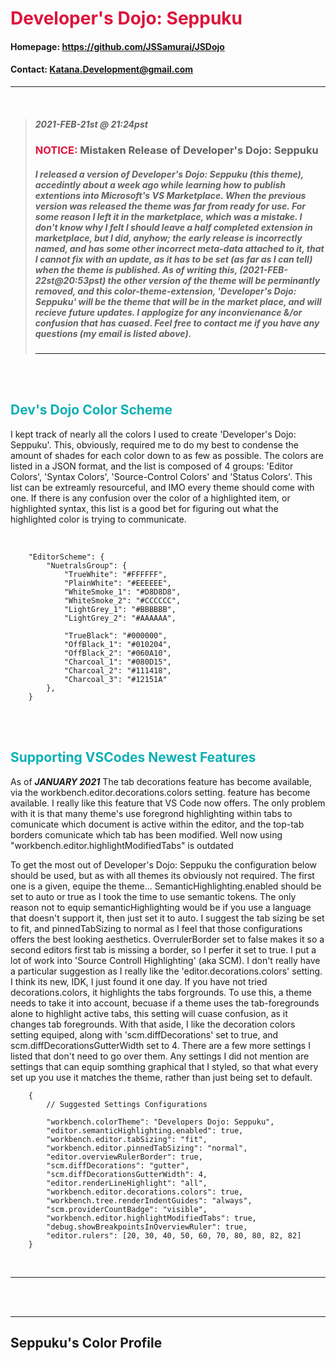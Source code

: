 # **<span style="color: crimson;">Developer's Dojo: Seppuku</span>**

#### Homepage: https://github.com/JSSamurai/JSDojo

#### Contact: Katana.Development@gmail.com

---

<br>

> ##### 2021-FEB-21st @ 21:24pst
>
> ### <span style="color: crimson;"> **NOTICE:**</span> Mistaken Release of Developer's Dojo: Seppuku
>
> ##### I released a version of Developer's Dojo: Seppuku (this theme), accedintly about a week ago while learning how to publish extentions into Microsoft's VS Marketplace. When the previous version was released the theme was far from ready for use. For some reason I left it in the marketplace, which was a mistake. I don't know why I felt I should leave a half completed extension in marketplace, but I did, anyhow; the early release is incorrectly named, and has some other incorrect meta-data attached to it, that I cannot fix with an update, as it has to be set (as far as I can tell) when the theme is published. As of writing this, (2021-FEB-22st@20:53pst) the other version of the theme will be perminantly removed, and this color-theme-extension, 'Developer's Dojo: Seppuku' will be the theme that will be in the market place, and will recieve future updates. I applogize for any inconvienance &/or confusion that has cuased. Feel free to contact me if you have any questions (my email is listed above).
>
> ---

<br><br>

## <span style=" color: #0BB0B5">Dev's Dojo Color Scheme</span>

I kept track of nearly all the colors I used to create 'Developer's Dojo: Seppuku'. This, obviously, required me to do my best to condense the amount of shades for each color down to as few as possible. The colors are listed in a JSON format, and the list is composed of 4 groups: 'Editor Colors', 'Syntax Colors', 'Source-Control Colors' and 'Status Colors'. This list can be extreamly resourceful, and IMO every theme should come with one. If there is any confusion over the color of a highlighted item, or highlighted syntax, this list is a good bet for figuring out what the highlighted color is trying to communicate.

<br>

```
    "EditorScheme": {
        "NuetralsGroup": {
            "TrueWhite": "#FFFFFF",
            "PlainWhite": "#EEEEEE",
            "WhiteSmoke_1": "#D8D8D8",
            "WhiteSmoke_2": "#CCCCCC",
            "LightGrey_1": "#BBBBBB",
            "LightGrey_2": "#AAAAAA",

            "TrueBlack": "#000000",
            "OffBlack_1": "#010204",
            "OffBlack_2": "#060A10",
            "Charcoal_1": "#080D15",
            "Charcoal_2": "#111418",
            "Charcoal_3": "#12151A"
        },
    }
```

<br><br>

## <span style=" color: #0BB0B5">Supporting VSCodes Newest Features</span>

As of **_JANUARY 2021_** The tab decorations feature has become available, via the workbench.editor.decorations.colors setting. feature has become available. I really like this feature that VS Code now offers. The only problem with it is that many theme's use foregrond highlighting within tabs to comunicate which document is active within the editor, and the top-tab borders comunicate which tab has been modified. Well now using "workbench.editor.highlightModifiedTabs" is outdated

To get the most out of Developer's Dojo: Seppuku the configuration below should be used, but as with all themes its obviously not required. The first one is a given, equipe the theme... SemanticHighlighting.enabled should be set to auto or true as I took the time to use semantic tokens. The only reason not to equip semanticHighlighting would be if you use a language that doesn't support it, then just set it to auto. I suggest the tab sizing be set to fit, and pinnedTabSizing to normal as I feel that those configurations offers the best looking aesthetics. OverrulerBorder set to false makes it so a second editors first tab is missing a border, so I perfer it set to true. I put a lot of work into 'Source Controll Highlighting' (aka SCM). I don't really have a particular suggestion as I really like the 'editor.decorations.colors' setting. I think its new, IDK, I just found it one day. If you have not tried decorations.colors, it highlights the tabs forgrounds. To use this, a theme needs to take it into account, becuase if a theme uses the tab-foregrounds alone to highlight active tabs, this setting will cuase confusion, as it changes tab foregrounds. With that aside, I like the decoration colors setting equiped, along with 'scm.diffDecorations' set to true, and scm.diffDecorationsGutterWidth set to 4. There are a few more settings I listed that don't need to go over them. Any settings I did not mention are settings that can equip somthing graphical that I styled, so that what every set up you use it matches the theme, rather than just being set to default.

```
    {
        // Suggested Settings Configurations

        "workbench.colorTheme": "Developers Dojo: Seppuku",
        "editor.semanticHighlighting.enabled": true,
        "workbench.editor.tabSizing": "fit",
        "workbench.editor.pinnedTabSizing": "normal",
        "editor.overviewRulerBorder": true,
        "scm.diffDecorations": "gutter",
        "scm.diffDecorationsGutterWidth": 4,
        "editor.renderLineHighlight": "all",
        "workbench.editor.decorations.colors": true,
        "workbench.tree.renderIndentGuides": "always",
        "scm.providerCountBadge": "visible",
        "workbench.editor.highlightModifiedTabs": true,
        "debug.showBreakpointsInOverviewRuler": true,
        "editor.rulers": [20, 30, 40, 50, 60, 70, 80, 80, 82, 82]
    }

```

<br>

---

<br>

<br>

---

## Seppuku's Color Profile
